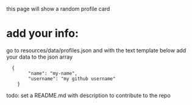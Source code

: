 this page will show a random profile card

# add your info:

go to resources/data/profiles.json and with the text template below add your data to the json array

```
  {
        "name": "my-name",
        "username": "my github username"
    }
```

todo:
set a README.md with description to contribute to the repo
